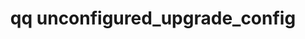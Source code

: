 ---
category: unconfigured
command: unconfigured_upgrade_config
optional_options: []
permalink: /qq-cli-command-guide/unconfigured/unconfigured_upgrade_config.html
positional_options: []
sidebar: qq_cli_command_reference_sidebar
summary: This section explains how to use the <code>qq unconfigured_upgrade_config</code>
  command.
synopsis: List current upgrade prepare config for an unconfigured node
title: qq unconfigured_upgrade_config
usage: qq unconfigured_upgrade_config [-h]
zendesk_source: qq CLI Command Guide

---